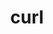 ---
title: "curl"
layout: cache
categories: [package, develop-2023-10-29]
meta: {"versions": ["8.4.0"], "compilers": ["apple-clang@=15.0.0", "cce@=15.0.1", "gcc@=11.1.0", "gcc@=11.3.0", "gcc@=11.4.0", "gcc@=12.1.0", "gcc@=7.3.1", "gcc@=7.5.0", "gcc@=9.4.0", "oneapi@=2023.2.0"], "oss": ["amzn2", "rhel8", "ubuntu18.04", "ubuntu20.04", "ubuntu22.04", "ventura"], "platforms": ["darwin", "linux"], "targets": ["aarch64", "neoverse_n1", "neoverse_v1", "ppc64le", "x86_64_v3", "zen4"], "stacks": ["aws-isc", "aws-isc-aarch64", "build_systems", "data-vis-sdk", "e4s", "e4s-cray-rhel", "e4s-neoverse_v1", "e4s-oneapi", "e4s-power", "e4s-rocm-external", "gpu-tests", "ml-darwin-aarch64-mps", "ml-linux-x86_64-cpu", "ml-linux-x86_64-cuda", "ml-linux-x86_64-rocm", "radiuss", "radiuss-aws", "radiuss-aws-aarch64", "root", "tutorial"], "num_specs": 16, "num_specs_by_stack": {"root": 16, "ml-darwin-aarch64-mps": 1, "aws-isc-aarch64": 2, "radiuss-aws-aarch64": 2, "radiuss-aws": 1, "aws-isc": 1, "e4s-cray-rhel": 1, "radiuss": 1, "build_systems": 2, "e4s-neoverse_v1": 1, "e4s-power": 2, "data-vis-sdk": 1, "gpu-tests": 1, "e4s-rocm-external": 1, "e4s": 2, "e4s-oneapi": 1, "ml-linux-x86_64-rocm": 1, "ml-linux-x86_64-cuda": 1, "tutorial": 2, "ml-linux-x86_64-cpu": 1}}
spec_details: [{"hash": "rruizcnw76tsoeiqwck3ezxktqzyf3kc", "compiler": "apple-clang@=15.0.0", "versions": ["8.4.0"], "os": "ventura", "platform": "darwin", "target": "aarch64", "variants": ["build_system=autotools", "~gssapi", "~ldap", "~libidn2", "~librtmp", "libs=shared,static", "~libssh", "~libssh2", "+nghttp2", "tls=secure_transport"], "stacks": ["root", "ml-darwin-aarch64-mps"], "size": "-", "tarball": "https://binaries.spack.io/develop-2023-10-29/build_cache/darwin-ventura-aarch64/apple-clang-15.0.0/curl-8.4.0/darwin-ventura-aarch64-apple-clang-15.0.0-curl-8.4.0-rruizcnw76tsoeiqwck3ezxktqzyf3kc.spack"}, {"hash": "vt62prda2bq3vh7elxijhrhztfeqy2cj", "compiler": "gcc@=7.3.1", "versions": ["8.4.0"], "os": "amzn2", "platform": "linux", "target": "aarch64", "variants": ["build_system=autotools", "~gssapi", "~ldap", "~libidn2", "~librtmp", "libs=shared,static", "~libssh", "~libssh2", "+nghttp2", "tls=openssl"], "stacks": ["aws-isc-aarch64", "root", "radiuss-aws-aarch64"], "size": "-", "tarball": "https://binaries.spack.io/develop-2023-10-29/build_cache/linux-amzn2-aarch64/gcc-7.3.1/curl-8.4.0/linux-amzn2-aarch64-gcc-7.3.1-curl-8.4.0-vt62prda2bq3vh7elxijhrhztfeqy2cj.spack"}, {"hash": "7ygexuoscmeemfusx2fg45nrcmy5k3az", "compiler": "gcc@=7.3.1", "versions": ["8.4.0"], "os": "amzn2", "platform": "linux", "target": "neoverse_n1", "variants": ["build_system=autotools", "~gssapi", "~ldap", "~libidn2", "~librtmp", "libs=shared,static", "~libssh", "~libssh2", "+nghttp2", "tls=openssl"], "stacks": ["aws-isc-aarch64", "root", "radiuss-aws-aarch64"], "size": "-", "tarball": "https://binaries.spack.io/develop-2023-10-29/build_cache/linux-amzn2-neoverse_n1/gcc-7.3.1/curl-8.4.0/linux-amzn2-neoverse_n1-gcc-7.3.1-curl-8.4.0-7ygexuoscmeemfusx2fg45nrcmy5k3az.spack"}, {"hash": "mfiqh3mxitdorpijl7hg5dd3nq7nu57z", "compiler": "gcc@=7.3.1", "versions": ["8.4.0"], "os": "amzn2", "platform": "linux", "target": "x86_64_v3", "variants": ["build_system=autotools", "~gssapi", "~ldap", "~libidn2", "~librtmp", "libs=shared,static", "~libssh", "~libssh2", "+nghttp2", "tls=openssl"], "stacks": ["radiuss-aws", "root", "aws-isc"], "size": "-", "tarball": "https://binaries.spack.io/develop-2023-10-29/build_cache/linux-amzn2-x86_64_v3/gcc-7.3.1/curl-8.4.0/linux-amzn2-x86_64_v3-gcc-7.3.1-curl-8.4.0-mfiqh3mxitdorpijl7hg5dd3nq7nu57z.spack"}, {"hash": "jpnmsmwhjlgaor5gpufz5bdko2dzdakp", "compiler": "cce@=15.0.1", "versions": ["8.4.0"], "os": "rhel8", "platform": "linux", "target": "zen4", "variants": ["build_system=autotools", "~gssapi", "~ldap", "~libidn2", "~librtmp", "libs=shared,static", "~libssh", "~libssh2", "+nghttp2", "tls=openssl"], "stacks": ["root", "e4s-cray-rhel"], "size": "-", "tarball": "https://binaries.spack.io/develop-2023-10-29/build_cache/linux-rhel8-zen4/cce-15.0.1/curl-8.4.0/linux-rhel8-zen4-cce-15.0.1-curl-8.4.0-jpnmsmwhjlgaor5gpufz5bdko2dzdakp.spack"}, {"hash": "qgnwg3zlhoaevd2rooraaxfy5av6pf34", "compiler": "gcc@=7.5.0", "versions": ["8.4.0"], "os": "ubuntu18.04", "platform": "linux", "target": "x86_64_v3", "variants": ["build_system=autotools", "~gssapi", "~ldap", "~libidn2", "~librtmp", "libs=shared,static", "~libssh", "~libssh2", "+nghttp2", "tls=openssl"], "stacks": ["radiuss", "root", "build_systems"], "size": "-", "tarball": "https://binaries.spack.io/develop-2023-10-29/build_cache/linux-ubuntu18.04-x86_64_v3/gcc-7.5.0/curl-8.4.0/linux-ubuntu18.04-x86_64_v3-gcc-7.5.0-curl-8.4.0-qgnwg3zlhoaevd2rooraaxfy5av6pf34.spack"}, {"hash": "5oclhntmwoiecmbssryqc5nsdtjrfp2z", "compiler": "gcc@=7.5.0", "versions": ["8.4.0"], "os": "ubuntu18.04", "platform": "linux", "target": "x86_64_v3", "variants": ["build_system=autotools", "~gssapi", "~ldap", "+libidn2", "~librtmp", "libs=shared,static", "~libssh", "~libssh2", "+nghttp2", "tls=openssl"], "stacks": ["root", "build_systems"], "size": "-", "tarball": "https://binaries.spack.io/develop-2023-10-29/build_cache/linux-ubuntu18.04-x86_64_v3/gcc-7.5.0/curl-8.4.0/linux-ubuntu18.04-x86_64_v3-gcc-7.5.0-curl-8.4.0-5oclhntmwoiecmbssryqc5nsdtjrfp2z.spack"}, {"hash": "fdd3vm4p3d5o23j45den5uluxtffolxg", "compiler": "gcc@=11.4.0", "versions": ["8.4.0"], "os": "ubuntu20.04", "platform": "linux", "target": "neoverse_v1", "variants": ["build_system=autotools", "~gssapi", "~ldap", "~libidn2", "~librtmp", "libs=shared,static", "~libssh", "~libssh2", "+nghttp2", "tls=openssl"], "stacks": ["root", "e4s-neoverse_v1"], "size": "-", "tarball": "https://binaries.spack.io/develop-2023-10-29/build_cache/linux-ubuntu20.04-neoverse_v1/gcc-11.4.0/curl-8.4.0/linux-ubuntu20.04-neoverse_v1-gcc-11.4.0-curl-8.4.0-fdd3vm4p3d5o23j45den5uluxtffolxg.spack"}, {"hash": "vgw3hxhpzch5ayrnwmwl3lqsa3irzlw5", "compiler": "gcc@=9.4.0", "versions": ["8.4.0"], "os": "ubuntu20.04", "platform": "linux", "target": "ppc64le", "variants": ["build_system=autotools", "~gssapi", "~ldap", "~libidn2", "~librtmp", "libs=shared,static", "~libssh", "~libssh2", "+nghttp2", "tls=openssl"], "stacks": ["root", "e4s-power"], "size": "-", "tarball": "https://binaries.spack.io/develop-2023-10-29/build_cache/linux-ubuntu20.04-ppc64le/gcc-9.4.0/curl-8.4.0/linux-ubuntu20.04-ppc64le-gcc-9.4.0-curl-8.4.0-vgw3hxhpzch5ayrnwmwl3lqsa3irzlw5.spack"}, {"hash": "wa6t5ldi4ifpjjzrl632cshhn6j2urpv", "compiler": "gcc@=9.4.0", "versions": ["8.4.0"], "os": "ubuntu20.04", "platform": "linux", "target": "ppc64le", "variants": ["build_system=autotools", "~gssapi", "~ldap", "+libidn2", "~librtmp", "libs=shared,static", "~libssh", "~libssh2", "+nghttp2", "tls=openssl"], "stacks": ["root", "e4s-power"], "size": "-", "tarball": "https://binaries.spack.io/develop-2023-10-29/build_cache/linux-ubuntu20.04-ppc64le/gcc-9.4.0/curl-8.4.0/linux-ubuntu20.04-ppc64le-gcc-9.4.0-curl-8.4.0-wa6t5ldi4ifpjjzrl632cshhn6j2urpv.spack"}, {"hash": "ihm63pbmxlx6ylhc5w5epc5jpbbguzic", "compiler": "gcc@=11.1.0", "versions": ["8.4.0"], "os": "ubuntu20.04", "platform": "linux", "target": "x86_64_v3", "variants": ["build_system=autotools", "~gssapi", "~ldap", "~libidn2", "~librtmp", "libs=shared,static", "~libssh", "~libssh2", "+nghttp2", "tls=openssl"], "stacks": ["data-vis-sdk", "root", "gpu-tests"], "size": "-", "tarball": "https://binaries.spack.io/develop-2023-10-29/build_cache/linux-ubuntu20.04-x86_64_v3/gcc-11.1.0/curl-8.4.0/linux-ubuntu20.04-x86_64_v3-gcc-11.1.0-curl-8.4.0-ihm63pbmxlx6ylhc5w5epc5jpbbguzic.spack"}, {"hash": "57ul7z5wj5zzza2tnpsyn6asghc7cvqm", "compiler": "gcc@=11.4.0", "versions": ["8.4.0"], "os": "ubuntu20.04", "platform": "linux", "target": "x86_64_v3", "variants": ["build_system=autotools", "~gssapi", "~ldap", "~libidn2", "~librtmp", "libs=shared,static", "~libssh", "~libssh2", "+nghttp2", "tls=openssl"], "stacks": ["e4s-rocm-external", "e4s", "root"], "size": "-", "tarball": "https://binaries.spack.io/develop-2023-10-29/build_cache/linux-ubuntu20.04-x86_64_v3/gcc-11.4.0/curl-8.4.0/linux-ubuntu20.04-x86_64_v3-gcc-11.4.0-curl-8.4.0-57ul7z5wj5zzza2tnpsyn6asghc7cvqm.spack"}, {"hash": "ckn46o5kytqik4yqjsl64lcnb6okdnkx", "compiler": "oneapi@=2023.2.0", "versions": ["8.4.0"], "os": "ubuntu20.04", "platform": "linux", "target": "x86_64_v3", "variants": ["build_system=autotools", "~gssapi", "~ldap", "~libidn2", "~librtmp", "libs=shared,static", "~libssh", "~libssh2", "+nghttp2", "tls=openssl"], "stacks": ["root", "e4s-oneapi"], "size": "-", "tarball": "https://binaries.spack.io/develop-2023-10-29/build_cache/linux-ubuntu20.04-x86_64_v3/oneapi-2023.2.0/curl-8.4.0/linux-ubuntu20.04-x86_64_v3-oneapi-2023.2.0-curl-8.4.0-ckn46o5kytqik4yqjsl64lcnb6okdnkx.spack"}, {"hash": "ckn4us6tlfccnrvpfoeivhe5nycsdrno", "compiler": "gcc@=11.4.0", "versions": ["8.4.0"], "os": "ubuntu20.04", "platform": "linux", "target": "x86_64_v3", "variants": ["build_system=autotools", "~gssapi", "~ldap", "+libidn2", "~librtmp", "libs=shared,static", "~libssh", "~libssh2", "+nghttp2", "tls=openssl"], "stacks": ["e4s", "root"], "size": "-", "tarball": "https://binaries.spack.io/develop-2023-10-29/build_cache/linux-ubuntu20.04-x86_64_v3/gcc-11.4.0/curl-8.4.0/linux-ubuntu20.04-x86_64_v3-gcc-11.4.0-curl-8.4.0-ckn4us6tlfccnrvpfoeivhe5nycsdrno.spack"}, {"hash": "ccrymuk754om2vwo42lxt3gjxxm2qtw4", "compiler": "gcc@=11.3.0", "versions": ["8.4.0"], "os": "ubuntu22.04", "platform": "linux", "target": "x86_64_v3", "variants": ["build_system=autotools", "~gssapi", "~ldap", "~libidn2", "~librtmp", "libs=shared,static", "~libssh", "~libssh2", "+nghttp2", "tls=openssl"], "stacks": ["ml-linux-x86_64-rocm", "root", "ml-linux-x86_64-cuda", "tutorial", "ml-linux-x86_64-cpu"], "size": "-", "tarball": "https://binaries.spack.io/develop-2023-10-29/build_cache/linux-ubuntu22.04-x86_64_v3/gcc-11.3.0/curl-8.4.0/linux-ubuntu22.04-x86_64_v3-gcc-11.3.0-curl-8.4.0-ccrymuk754om2vwo42lxt3gjxxm2qtw4.spack"}, {"hash": "npldre4jncrpx3odopvkpqmqls4xtliv", "compiler": "gcc@=12.1.0", "versions": ["8.4.0"], "os": "ubuntu22.04", "platform": "linux", "target": "x86_64_v3", "variants": ["build_system=autotools", "~gssapi", "~ldap", "~libidn2", "~librtmp", "libs=shared,static", "~libssh", "~libssh2", "+nghttp2", "tls=openssl"], "stacks": ["root", "tutorial"], "size": "-", "tarball": "https://binaries.spack.io/develop-2023-10-29/build_cache/linux-ubuntu22.04-x86_64_v3/gcc-12.1.0/curl-8.4.0/linux-ubuntu22.04-x86_64_v3-gcc-12.1.0-curl-8.4.0-npldre4jncrpx3odopvkpqmqls4xtliv.spack"}]
---